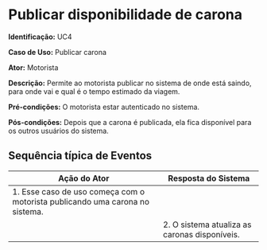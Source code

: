 # Publicar disponibilidade de carona

**Identificação:** UC4

**Caso de Uso:** Publicar carona

**Ator:** Motorista

**Descrição:** Permite ao motorista publicar no sistema de onde está saindo, para onde vai e qual é o tempo estimado da viagem.

**Pré-condições:** O motorista estar autenticado no sistema.

**Pós-condições:** Depois que a carona é publicada, ela fica disponível para os outros usuários do sistema.

## Sequência típica de Eventos 

| Ação do Ator                                     | Resposta do Sistema                                								 |
|-------------------------------------------------|----------------------------------------------------                 							 |
| 1. Esse caso de uso começa com o motorista publicando uma carona no sistema.                                                          |  |
|                                                           | 2. O sistema atualiza as caronas disponíveis.                             				 |
